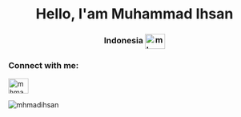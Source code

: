 <h1 align="center">Hello, I'am Muhammad Ihsan </h1>
<h3 align="center">Indonesia <img align="center" src="https://upload.wikimedia.org/wikipedia/commons/7/7e/Animated-Flag-Indonesia.gif" alt="mhmad_ihsan" height="30" width="40" /> </h3>


<h3 align="left">Connect with me:</h3>
<p align="left">
<a href="https://twitter.com/mhmadaaaaa_ihsan" target="blank"><img align="center" src="https://raw.githubusercontent.com/rahuldkjain/github-profile-readme-generator/master/src/images/icons/Social/twitter.svg" alt="mhmad_ihsan" height="30" width="40" /></a>
</p>

<p><img align="center" src="https://github-readme-streak-stats.herokuapp.com/?user=mhmadihsan&" alt="mhmadihsan" /></p>
